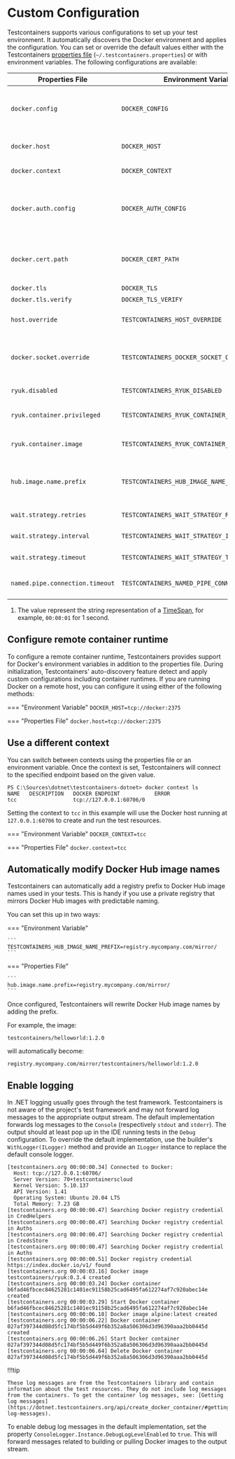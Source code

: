 # Custom Configuration

Testcontainers supports various configurations to set up your test environment. It automatically discovers the Docker environment and applies the configuration. You can set or override the default values either with the Testcontainers [properties file][properties-file-format] (`~/.testcontainers.properties`) or with environment variables. The following configurations are available:

| Properties File                 | Environment Variable                           | Description                                                                                                               | Default                      |
|---------------------------------|------------------------------------------------|---------------------------------------------------------------------------------------------------------------------------|------------------------------|
| `docker.config`                 | `DOCKER_CONFIG`                                | The directory path that contains the Docker configuration (`config.json`) file.                                           | `~/.docker/`                 |
| `docker.host`                   | `DOCKER_HOST`                                  | The Docker daemon socket to connect to.                                                                                   | -                            |
| `docker.context`                | `DOCKER_CONTEXT`                               | The Docker context to connect to.                                                                                         | -                            |
| `docker.auth.config`            | `DOCKER_AUTH_CONFIG`                           | The Docker configuration file content (GitLab: [Use statically-defined credentials][use-statically-defined-credentials]). | -                            |
| `docker.cert.path`              | `DOCKER_CERT_PATH`                             | The directory path that contains the client certificate (`{ca,cert,key}.pem`) files.                                      | `~/.docker/`                 |
| `docker.tls`                    | `DOCKER_TLS`                                   | Enables TLS.                                                                                                              | `false`                      |
| `docker.tls.verify`             | `DOCKER_TLS_VERIFY`                            | Enables TLS verify.                                                                                                       | `false`                      |
| `host.override`                 | `TESTCONTAINERS_HOST_OVERRIDE`                 | The host that exposes Docker's ports.                                                                                     | -                            |
| `docker.socket.override`        | `TESTCONTAINERS_DOCKER_SOCKET_OVERRIDE`        | The file path to the Docker daemon socket that is used by Ryuk (resource reaper).                                         | `/var/run/docker.sock`       |
| `ryuk.disabled`                 | `TESTCONTAINERS_RYUK_DISABLED`                 | Disables Ryuk (resource reaper).                                                                                          | `false`                      |
| `ryuk.container.privileged`     | `TESTCONTAINERS_RYUK_CONTAINER_PRIVILEGED`     | Runs Ryuk (resource reaper) in privileged mode.                                                                           | `true`                       |
| `ryuk.container.image`          | `TESTCONTAINERS_RYUK_CONTAINER_IMAGE`          | The Ryuk (resource reaper) Docker image.                                                                                  | `testcontainers/ryuk:0.12.0` |
| `hub.image.name.prefix`         | `TESTCONTAINERS_HUB_IMAGE_NAME_PREFIX`         | The name to use for substituting the Docker Hub registry part of the image name.                                          | -                            |
| `wait.strategy.retries`         | `TESTCONTAINERS_WAIT_STRATEGY_RETRIES`         | The wait strategy retry count.                                                                                            | `infinite`                   |
| `wait.strategy.interval`        | `TESTCONTAINERS_WAIT_STRATEGY_INTERVAL`        | The wait strategy interval<sup>1</sup>.                                                                                   | `00:00:01`                   |
| `wait.strategy.timeout`         | `TESTCONTAINERS_WAIT_STRATEGY_TIMEOUT`         | The wait strategy timeout<sup>1</sup>.                                                                                    | `01:00:00`                   |
| `named.pipe.connection.timeout` | `TESTCONTAINERS_NAMED_PIPE_CONNECTION_TIMEOUT` | The named pipe connection timeout<sup>1</sup>.                                                                            | `00:00:01`                   |

1) The value represent the string representation of a [TimeSpan](https://learn.microsoft.com/en-us/dotnet/api/system.timespan), for example, `00:00:01` for 1 second.

## Configure remote container runtime

To configure a remote container runtime, Testcontainers provides support for Docker's environment variables in addition to the properties file. During initialization, Testcontainers' auto-discovery feature detect and apply custom configurations including container runtimes. If you are running Docker on a remote host, you can configure it using either of the following methods:

=== "Environment Variable"
    ```
    DOCKER_HOST=tcp://docker:2375
    ```

=== "Properties File"
    ```
    docker.host=tcp://docker:2375
    ```

## Use a different context

You can switch between contexts using the properties file or an environment variable. Once the context is set, Testcontainers will connect to the specified endpoint based on the given value.

```title="List available contexts"
PS C:\Sources\dotnet\testcontainers-dotnet> docker context ls
NAME   DESCRIPTION   DOCKER ENDPOINT           ERROR
tcc                  tcp://127.0.0.1:60706/0
```

Setting the context to `tcc` in this example will use the Docker host running at `127.0.0.1:60706` to create and run the test resources.

=== "Environment Variable"
    ```
    DOCKER_CONTEXT=tcc
    ```

=== "Properties File"
    ```
    docker.context=tcc
    ```

## Automatically modify Docker Hub image names

Testcontainers can automatically add a registry prefix to Docker Hub image names used in your tests. This is handy if you use a private registry that mirrors Docker Hub images with predictable naming.

You can set this up in two ways:

=== "Environment Variable"

    ```
    TESTCONTAINERS_HUB_IMAGE_NAME_PREFIX=registry.mycompany.com/mirror/
    ```

=== "Properties File"

    ```
    hub.image.name.prefix=registry.mycompany.com/mirror/
    ```

Once configured, Testcontainers will rewrite Docker Hub image names by adding the prefix.

For example, the image:

```
testcontainers/helloworld:1.2.0
```

will automatically become:

```
registry.mycompany.com/mirror/testcontainers/helloworld:1.2.0
```

## Enable logging

In .NET logging usually goes through the test framework. Testcontainers is not aware of the project's test framework and may not forward log messages to the appropriate output stream. The default implementation forwards log messages to the `Console` (respectively `stdout` and `stderr`). The output should at least pop up in the IDE running tests in the `Debug` configuration. To override the default implementation, use the builder's `WithLogger(ILogger)` method and provide an `ILogger` instance to replace the default console logger.

    [testcontainers.org 00:00:00.34] Connected to Docker:
      Host: tcp://127.0.0.1:60706/
      Server Version: 70+testcontainerscloud
      Kernel Version: 5.10.137
      API Version: 1.41
      Operating System: Ubuntu 20.04 LTS
      Total Memory: 7.23 GB
    [testcontainers.org 00:00:00.47] Searching Docker registry credential in CredHelpers
    [testcontainers.org 00:00:00.47] Searching Docker registry credential in Auths
    [testcontainers.org 00:00:00.47] Searching Docker registry credential in CredsStore
    [testcontainers.org 00:00:00.47] Searching Docker registry credential in Auths
    [testcontainers.org 00:00:00.51] Docker registry credential https://index.docker.io/v1/ found
    [testcontainers.org 00:00:03.16] Docker image testcontainers/ryuk:0.3.4 created
    [testcontainers.org 00:00:03.24] Docker container b6fad46fbcec84625281c1401ec91158b25cad6495fa612274af7c920abec14e created
    [testcontainers.org 00:00:03.29] Start Docker container b6fad46fbcec84625281c1401ec91158b25cad6495fa612274af7c920abec14e
    [testcontainers.org 00:00:06.18] Docker image alpine:latest created
    [testcontainers.org 00:00:06.22] Docker container 027af397344d08d5fc174bf5b5d449f6b352a8a506306d3d96390aaa2bb0445d created
    [testcontainers.org 00:00:06.26] Start Docker container 027af397344d08d5fc174bf5b5d449f6b352a8a506306d3d96390aaa2bb0445d
    [testcontainers.org 00:00:06.64] Delete Docker container 027af397344d08d5fc174bf5b5d449f6b352a8a506306d3d96390aaa2bb0445d

!!!tip

    These log messages are from the Testcontainers library and contain information about the test resources. They do not include log messages from the containers. To get the container log messages, see: [Getting log messages](https://dotnet.testcontainers.org/api/create_docker_container/#getting-log-messages).

To enable debug log messages in the default implementation, set the property `ConsoleLogger.Instance.DebugLogLevelEnabled` to `true`. This will forward messages related to building or pulling Docker images to the output stream.

[properties-file-format]: https://en.wikipedia.org/wiki/.properties
[use-statically-defined-credentials]: https://docs.gitlab.com/ee/ci/docker/using_docker_images.html#use-statically-defined-credentials

